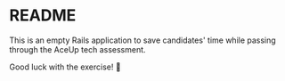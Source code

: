 # README

This is an empty Rails application to save candidates' time while passing through the AceUp tech assessment.

Good luck with the exercise! 🥳
